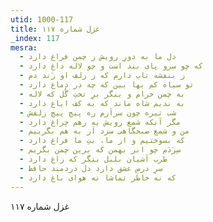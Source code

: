 ```yaml
---
utid: 1000-117
title: غزل شماره ۱۱۷
_index: 117
mesra:
  - دل ما به دورِ رویش ز چمن فراغ دارد
  - که چو سرو پای بند است و چو لاله داغ دارد
  - ز بنفشه تاب دارم که ز زلف او زَند دم
  - تو سیاه کم بها بین که چه در دماغ دارد
  - به چمن خرام و بنگر برِ تختِ گُل که لاله
  - به ندیم شاه ماند که به کف ایاغ دارد
  - شب تیره چون سرآرم ره پیچ پیچ زلفش
  - مگر آنکه شمع رویش به رهم چراغ دارد
  - من و شمع صبحگاهی سزد اَر به هم بگرییم
  - که بسوختیم و از ما، بتِ ما فراغ دارد
  - سِزَدَم چو ابر بهمن که برین چمن بگریم
  - طرب آشیان بلبل بنگر که زاغ دارد
  - سرِ درسِ عشق دارد دل دردمند حافظ
  - که نه خاطر تماشا نه هوای باغ دارد
---
```

غزل شماره ۱۱۷
